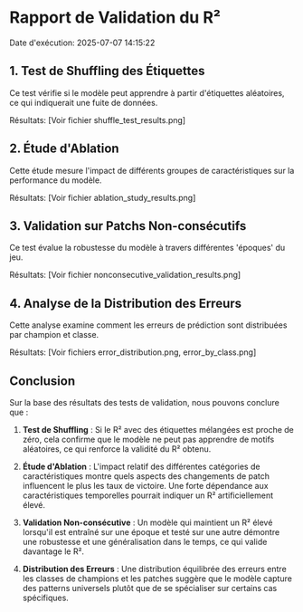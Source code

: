 # Rapport de Validation du R²

Date d'exécution: 2025-07-07 14:15:22

## 1. Test de Shuffling des Étiquettes

Ce test vérifie si le modèle peut apprendre à partir d'étiquettes aléatoires, ce qui indiquerait une fuite de données.

Résultats: [Voir fichier shuffle_test_results.png]

## 2. Étude d'Ablation

Cette étude mesure l'impact de différents groupes de caractéristiques sur la performance du modèle.

Résultats: [Voir fichier ablation_study_results.png]

## 3. Validation sur Patchs Non-consécutifs

Ce test évalue la robustesse du modèle à travers différentes 'époques' du jeu.

Résultats: [Voir fichier nonconsecutive_validation_results.png]

## 4. Analyse de la Distribution des Erreurs

Cette analyse examine comment les erreurs de prédiction sont distribuées par champion et classe.

Résultats: [Voir fichiers error_distribution.png, error_by_class.png]

## Conclusion

Sur la base des résultats des tests de validation, nous pouvons conclure que :

1. **Test de Shuffling** : Si le R² avec des étiquettes mélangées est proche de zéro, cela confirme que le modèle ne peut pas apprendre de motifs aléatoires, ce qui renforce la validité du R² obtenu.

2. **Étude d'Ablation** : L'impact relatif des différentes catégories de caractéristiques montre quels aspects des changements de patch influencent le plus les taux de victoire. Une forte dépendance aux caractéristiques temporelles pourrait indiquer un R² artificiellement élevé.

3. **Validation Non-consécutive** : Un modèle qui maintient un R² élevé lorsqu'il est entraîné sur une époque et testé sur une autre démontre une robustesse et une généralisation dans le temps, ce qui valide davantage le R².

4. **Distribution des Erreurs** : Une distribution équilibrée des erreurs entre les classes de champions et les patches suggère que le modèle capture des patterns universels plutôt que de se spécialiser sur certains cas spécifiques.

